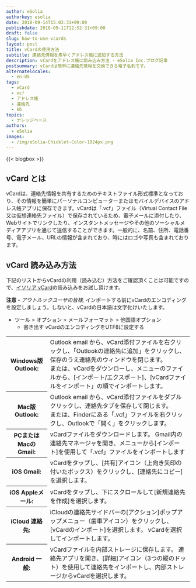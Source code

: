 ```yaml
---
author: eSolia
authorkey: esolia
date: 2018-09-14T15:03:31+09:00
publishdate: 2018-09-11T12:52:31+09:00
draft: false
slug: how-to-use-vcards
layout: post
title: vCardの使用方法
subtitle: 連絡先情報を素早くアドレス帳に追加する方法
description: vCardをアドレス帳に読み込み方法 - eSolia Inc.ブログ記事
postsummary: vCardは簡単に連絡先情報を交換できる電子名刺です。
alternatelocales:
  - en-US
tags:
  - vCard
  - vcf
  - アドレス帳
  - 連絡先
  - kb    
topics:
  - ナレッジベース
authors:
  - eSolia
images:
  - /img/eSolia-Chicklet-Color-1024px.png
---
```


{{< blogbox >}}

## vCard とは

vCardは、連絡先情報を共有するためのテキストファイル形式標準となっており、その情報を簡単にパーソナルコンピューターまたはモバイルデバイスのアドレス帳アプリに保存できます。vCardは「.vcf」ファイル（Virtual Contact File 又は仮想連絡先ファイル）で保存されているため、電子メールに添付したり、Webサイトでリンクしたり、インスタントメッセージやその他のソーシャルメディアアプリを通じて送信することができます。一般的に、名前、住所、電話番号、電子メール、URLの情報が含まれており、時にはロゴや写真も含まれております。

## vCard 読み込み方法

下記のリストからvCardの利用（読み込む）方法をご確認頂くことは可能ですので、[イソリア vCard](/eSolia-Contacts-vCard.vcf)の読み込みをお試し頂けます。

**注意** - _アウトルックユーザの皆様,_ インポートする前にvCardのエンコディングを設定しましょう。しないと、vCardの日本語は文字化けいたします。 

* ツール > オプション > メールフォーマット > 他国語オプション 
   * 書き出す vCardのエンコディングをUTF8に設定する

<table class="table is-striped is-hoverable is-fullwidth is-bordered is-size-7-mobile is-size-6-tablet is-size-5-desktop">
  <tbody>
    <tr>
      <th class="has-text-right">Windows版Outlook:</th>
      <td>Outlook email から、vCard添付ファイルを右クリックし、「Outlookの連絡先に追加」をクリックし、保存のうえ連絡先のウィンドウを閉じます。
<br>または、vCardをダウンローし、メニューのファイルから、[インポート/エクスポート]、[vCardファイルをインポート」の順でインポートします。</td>
    </tr>
    <tr>
      <th class="has-text-right">Mac版Outlook:</th>
      <td>Outlook email から、vCard添付ファイルをダブルクリックし、連絡先タブを保存して閉じます。<br>または、Finderにある「.vcf」ファイルを右クリックし、Outlookで「開く」をクリックします。</td>
    </tr>
    <tr>
      <th class="has-text-right">PCまたはMacのGmail:</th>
      <td>vCardファイルをダウンロードします。 Gmail内の連絡先マネージャを開き、メニューから[インポート]を使用して「.vcf」ファイルをインポートします</td>
    </tr>
    <tr>
      <th class="has-text-right">iOS Gmail:</th>
      <td>vCardをタップし、[共有]アイコン（上向き矢印の付いたボックス）をクリックし、[連絡先にコピー]を選択します。</td>
    </tr>
    <tr>
      <th class="has-text-right">iOS Appleメール:</th>
      <td>vCardをタップし、下にスクロールして[新規連絡先を作成]を選択します。</td>
    </tr>
    <tr>
      <th class="has-text-right">iCloud 連絡先:</th>
      <td>iCloudの連絡先サイドバーの[アクション]ポップアップメニュー（歯車アイコン）をクリックし、[vCardのインポート]を選択します。 vCardを選択してインポートします。</td>
    </tr>
    <tr>
      <th class="has-text-right">Android 一般:</th>
      <td>vCardファイルを内部ストレージに保存します。 連絡先アプリを開き、[詳細]アイコン（3つの縦のドット）を使用して連絡先をインポートし、内部ストレージからvCardを選択します。</td>
    </tr>    
  </tbody>
</table>

